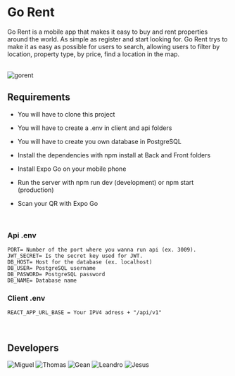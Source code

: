 <h1 >Go Rent</h1>
 <p align="center">

Go Rent is a mobile app that makes it easy to buy and rent properties around the world. As simple as register and start looking for. Go Rent trys to make it as easy as possible for users to search, allowing users to filter by location, property type, by price, find a location in the map. 

 </br>
<img align="center" src="https://res.cloudinary.com/ddkurzft6/image/upload/v1669732004/gorent/gorent_captura_readme_huhwh2.jpg" alt="gorent"/>
 </p>

## Requirements

 - You will have to clone this project

 - You will have to create a .env in client and api folders

 - You will have to create you own database in PostgreSQL

 - Install the dependencies with npm install at Back and Front folders

 - Install Expo Go on your mobile phone

 - Run the server with npm run dev (development) or npm start (production)

 - Scan your QR with Expo Go
 </br>

### Api .env
 ```
PORT= Number of the port where you wanna run api (ex. 3009).
JWT_SECRET= Is the secret key used for JWT.
DB_HOST= Host for the database (ex. localhost)
DB_USER= PostgreSQL username
DB_PASWORD= PostgreSQL password
DB_NAME= Database name
 ```

 ### Client .env
 ```
REACT_APP_URL_BASE = Your IPV4 adress + "/api/v1"
 ```
 </br>


## Developers
 
 <img src="https://avatars.githubusercontent.com/u/55055505?s=100&v=4" alt="Miguel"/>
 <img src="https://avatars.githubusercontent.com/u/90942448?s=100&v=4" alt="Thomas"/>
 <img src="https://avatars.githubusercontent.com/u/88212205?s=100&v=4" alt="Gean"/>
 <img src="https://avatars.githubusercontent.com/u/70654398?s=100&v=4" alt="Leandro"/>
 <img src="https://avatars.githubusercontent.com/u/90948666?s=100&v=4" alt="Jesus"/>
